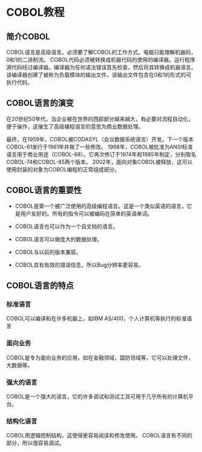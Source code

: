 # COBOL教程

## 简介COBOL

COBOL语言是高级语言。必须要了解COBOL的工作方式。电脑只能理解机器码，0和1的二进制流。 COBOL代码必须被转换成机器代码的使用的编译器。运行程序源代码经过编译器。编译器为任何语法错误首先检查，然后将其转换成机器语言。该编译器创建了被称为负载模块的输出文件。该输出文件包含在0和1的形式的可执行代码。

## COBOL语言的演变

在20世纪50年代，当企业被在世界的西部部分越来越大，有必要对流程自动化，便于操作，这催生了高级编程语言的意思为商业数据处理。

最终，在1959年，COBOL被CODASYL（会议数据系统语言）开发。下一个版本COBOL-61发行于1961年并做了一些修改。 1968年，COBOL被批准为ANSI标准语言用于商业用途（COBOL-68）。它再次修订于1974年和1985年制定，分别取名COBOL-74和COBOL-85两个版本。 2002年，面向对象COBOL被释放，这可以使用封装的对象为COBOL编程的正常组成部分。

## COBOL语言的重要性

*   COBOL是第一个被广泛使用的高级编程语言。这是一个类似英语的语言，它是用户友好的。所有的指令可以被编码在简单的英语单词。

*   COBOL语言也可以作为一个自文档的语言。

*   COBOL语言可以做庞大的数据处理。

*   COBOL与以前的版本兼容。

*   COBOL具有有效的错误信息，所以Bug分辨率更容易。

## COBOL语言的特点

### 标准语言

COBOL可以编译和在许多机器上，如IBM AS/400，个人计算机等执行的标准语言

### 面向业务

COBOL是专为面向业务的应用，如在金融领域，国防领域等，它可以处理文件，大数据等。

### 强大的语言

COBOL是一个强大的语言，它的许多调试和测试工具可用于几乎所有的计算机平台。

### 结构化语言

COBOL用逻辑控制结构，这使得更容易阅读和修改使用。 COBOL语言有不同的部分，所以很容易调试。

